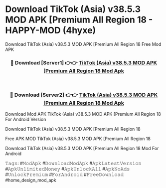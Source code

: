 # Download TikTok (Asia) v38.5.3 MOD APK [Premium All Region 18 - HAPPY-MOD (4hyxe)
Download TikTok (Asia) v38.5.3 MOD APK [Premium All Region 18 Free Mod APK

<div align="center">
<h3>🔴 Download [Server1] 👉👉 <a href="https://apkcomod.com?title=TikTok_(Asia)_v38.5.3_MOD_APK_[Premium_All_Region_18">TikTok (Asia) v38.5.3 MOD APK [Premium All Region 18 Mod Apk</a></h3><br>

<h3>🔴 Download [Server2] 👉👉 <a href="https://apkcomod.com?title=TikTok_(Asia)_v38.5.3_MOD_APK_[Premium_All_Region_18">TikTok (Asia) v38.5.3 MOD APK [Premium All Region 18 Mod Apk</a></h3>
</div>


Download Mod APK TikTok (Asia) v38.5.3 MOD APK [Premium All Region 18 For Android Version

Download TikTok (Asia) v38.5.3 MOD APK [Premium All Region 18 

Free APK MOD TikTok (Asia) v38.5.3 MOD APK [Premium All Region 18 

Download TikTok (Asia) v38.5.3 MOD APK [Premium All Region 18 Mod For Android

𝚃𝚊𝚐𝚜: #𝙼𝚘𝚍𝙰𝚙𝚔 #𝙳𝚘𝚠𝚗𝚕𝚘𝚊𝚍𝙼𝚘𝚍𝙰𝚙𝚔 #𝙰𝚙𝚔𝙻𝚊𝚝𝚎𝚜𝚝𝚅𝚎𝚛𝚜𝚒𝚘𝚗 #𝙰𝚙𝚔𝚄𝚗𝚕𝚒𝚖𝚒𝚝𝚎𝚍𝙼𝚘𝚗𝚎𝚢 #𝙰𝚙𝚔𝚄𝚗𝚕𝚘𝚌𝚔𝙰𝚕𝚕 #𝙰𝚙𝚔𝙽𝚘𝙰𝚍𝚜 #𝚄𝚗𝚕𝚘𝚌𝚔𝙿𝚛𝚎𝚖𝚒𝚞𝚖 #𝙵𝚘𝚛𝙰𝚗𝚍𝚛𝚘𝚒𝚍 #𝙵𝚛𝚎𝚎𝙳𝚘𝚠𝚗𝚕𝚘𝚊𝚍 #home_design_mod_apk